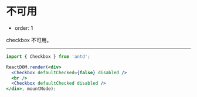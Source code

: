 # 不可用

- order: 1

checkbox 不可用。

---

````jsx
import { Checkbox } from 'antd';

ReactDOM.render(<div>
  <Checkbox defaultChecked={false} disabled />
  <br />
  <Checkbox defaultChecked disabled />
</div>, mountNode);
````
